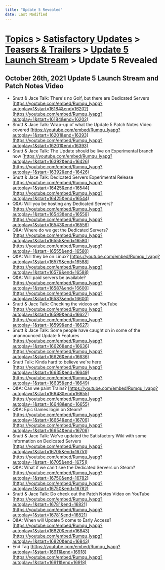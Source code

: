 ```yaml
---
title: "Update 5 Revealed"
date: Last Modified
---
```

# [Topics](../../../../topics.md) > [Satisfactory Updates](../../../../topics/satisfactory-updates.md) > [Teasers & Trailers](../../../../topics/satisfactory-updates/teasers-and-trailers.md) > [Update 5 Launch Stream](../../../../topics/satisfactory-updates/teasers-and-trailers/update-5-launch-stream.md) > Update 5 Revealed

## October 26th, 2021 Update 5 Launch Stream and Patch Notes Video
* Snutt & Jace Talk: There's no Golf, but there are Dedicated Servers [https://youtube.com/embed/Rumqu_lyapg?autoplay=1&start=16184&end=16202](https://youtube.com/embed/Rumqu_lyapg?autoplay=1&start=16184&end=16202)
* Snutt & Jace Talk: Wrap-up of what the Update 5 Patch Notes Video covered [https://youtube.com/embed/Rumqu_lyapg?autoplay=1&start=16201&end=16393](https://youtube.com/embed/Rumqu_lyapg?autoplay=1&start=16201&end=16393)
* Snutt & Jace Talk: The Update should be live on Experimental branch now [https://youtube.com/embed/Rumqu_lyapg?autoplay=1&start=16392&end=16426](https://youtube.com/embed/Rumqu_lyapg?autoplay=1&start=16392&end=16426)
* Snutt & Jace Talk: Dedicated Servers Experimental Release [https://youtube.com/embed/Rumqu_lyapg?autoplay=1&start=16425&end=16544](https://youtube.com/embed/Rumqu_lyapg?autoplay=1&start=16425&end=16544)
* Q&A: Will you be hosting any Dedicated Servers? [https://youtube.com/embed/Rumqu_lyapg?autoplay=1&start=16543&end=16556](https://youtube.com/embed/Rumqu_lyapg?autoplay=1&start=16543&end=16556)
* Q&A: Where do we get the Dedicated Servers? [https://youtube.com/embed/Rumqu_lyapg?autoplay=1&start=16555&end=16580](https://youtube.com/embed/Rumqu_lyapg?autoplay=1&start=16555&end=16580)
* Q&A: Will they be on Linux? [https://youtube.com/embed/Rumqu_lyapg?autoplay=1&start=16579&end=16588](https://youtube.com/embed/Rumqu_lyapg?autoplay=1&start=16579&end=16588)
* Q&A: Will paid servers be available? [https://youtube.com/embed/Rumqu_lyapg?autoplay=1&start=16587&end=16600](https://youtube.com/embed/Rumqu_lyapg?autoplay=1&start=16587&end=16600)
* Snutt & Jace Talk: Checking the videos on YouTube [https://youtube.com/embed/Rumqu_lyapg?autoplay=1&start=16599&end=16627](https://youtube.com/embed/Rumqu_lyapg?autoplay=1&start=16599&end=16627)
* Snutt & Jace Talk: Some people have caught on in some of the unannounced Update 5 Features [https://youtube.com/embed/Rumqu_lyapg?autoplay=1&start=16626&end=16636](https://youtube.com/embed/Rumqu_lyapg?autoplay=1&start=16626&end=16636)
* Snutt Talk: Kinda hard to believe we're here [https://youtube.com/embed/Rumqu_lyapg?autoplay=1&start=16635&end=16649](https://youtube.com/embed/Rumqu_lyapg?autoplay=1&start=16635&end=16649)
* Q&A: Can we paint Trains? [https://youtube.com/embed/Rumqu_lyapg?autoplay=1&start=16648&end=16655](https://youtube.com/embed/Rumqu_lyapg?autoplay=1&start=16648&end=16655)
* Q&A: Epic Games login on Steam? [https://youtube.com/embed/Rumqu_lyapg?autoplay=1&start=16654&end=16706](https://youtube.com/embed/Rumqu_lyapg?autoplay=1&start=16654&end=16706)
* Snutt & Jace Talk: We've updated the Satisfactory Wiki with some information on Dedicated Servers [https://youtube.com/embed/Rumqu_lyapg?autoplay=1&start=16705&end=16751](https://youtube.com/embed/Rumqu_lyapg?autoplay=1&start=16705&end=16751)
* Q&A: What if we can't see the Dedicated Servers on Steam? [https://youtube.com/embed/Rumqu_lyapg?autoplay=1&start=16750&end=16782](https://youtube.com/embed/Rumqu_lyapg?autoplay=1&start=16750&end=16782)
* Snutt & Jace Talk: Do check out the Patch Notes Video on YouTube [https://youtube.com/embed/Rumqu_lyapg?autoplay=1&start=16781&end=16821](https://youtube.com/embed/Rumqu_lyapg?autoplay=1&start=16781&end=16821)
* Q&A: When will Update 5 come to Early Access? [https://youtube.com/embed/Rumqu_lyapg?autoplay=1&start=16820&end=16843](https://youtube.com/embed/Rumqu_lyapg?autoplay=1&start=16820&end=16843)
* End Tag [https://youtube.com/embed/Rumqu_lyapg?autoplay=1&start=16911&end=16918](https://youtube.com/embed/Rumqu_lyapg?autoplay=1&start=16911&end=16918)
